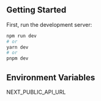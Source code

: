 
## Getting Started

First, run the development server:

```bash
npm run dev
# or
yarn dev
# or
pnpm dev
```


## Environment Variables

NEXT_PUBLIC_API_URL